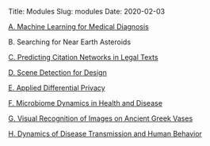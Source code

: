 Title: Modules
Slug: modules
Date: 2020-02-03

<style>
pre {
  background-color: #F5F5F5;
  display: block;
  font-family: monospace;
  font-size: 14px;
  white-space: pre;
  border-color: #999999;
  border-width: 1px;
  border-style: solid;
  border-radius: 6px;
  margin: 1em 0;
  padding: 5px;
  white-space: pre-wrap;
}
.containerMain {
    display: flex;
    width: 100%;
    height: 300px;
}
ol {
    list-style-type: upper-alpha;
}
</style>

[A. Machine Learning for Medical Diagnosis](https://drive.google.com/file/d/17FL1QJJBwOPM58oxDPYBtZ6g0k_R4C5k/view?usp=sharing)

B. Searching for Near Earth Asteroids

[C. Predicting Citation Networks in Legal Texts](https://docs.google.com/document/d/1LN8SL12X9RZxitbBKsltUU52MDwJhf3VbnIzCfcAK3k/edit?usp=sharing)

[D. Scene Detection for Design](https://docs.google.com/document/d/1OglGyh8FpYVE2ZrVAzHs3tTbaZXTvH-08ziMylgw8PY/edit?usp=sharing)

[E. Applied Differential Privacy](https://drive.google.com/file/d/1fCNgLdSdIxfGqd61l3gWNLx2W-7QoNHm/view?usp=sharing)

[F. Microbiome Dynamics in Health and Disease](https://drive.google.com/file/d/1Xbue3vN9FNGqggbYstaFi9YQOe2vQVVn/view?usp=sharing)

[G. Visual Recognition of Images on Ancient Greek Vases](https://docs.google.com/document/d/1bgou6OLuGTgBDYLiFDdEnVt9GrJPgJ7-/edit?usp=sharing&ouid=102203948850235608331&rtpof=true&sd=true)

[H. Dynamics of Disease Transmission and Human Behavior](https://docs.google.com/document/d/1xFF2PCN0Vv4XMGZiCQid5ieHxYYSIKR3Yex8c38R2DM/edit?usp=sharing)


